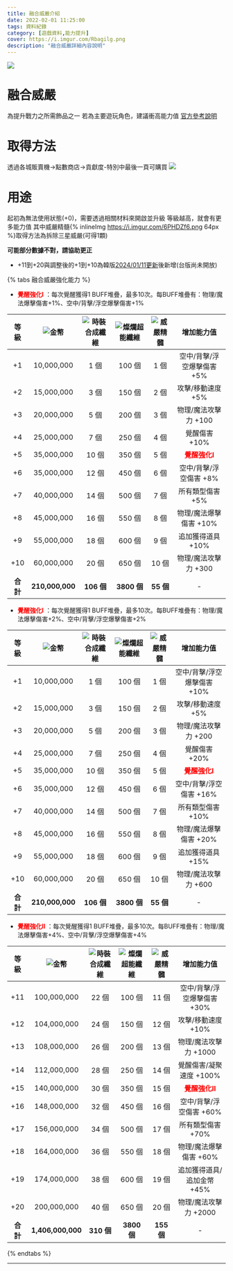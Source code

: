 ```yaml
---
title: 融合威嚴介紹
date: 2022-02-01 11:25:00
tags: 資料紀錄
category: [遊戲資料,能力提升]
cover: https://i.imgur.com/Rbagilg.png
description: "融合威嚴詳細內容說明"
---
```

![](https://i.imgur.com/Rbagilg.png)
# 融合威嚴
為提升戰力之所需飾品之一
若為主要遊玩角色，建議衝高能力值
[官方參考說明](https://landing.mangot5.com/template/closers/event/200617_corps_fashion/index.html)
# 取得方法
透過各城販賣機->點數商店->貢獻度-特別中最後一頁可購買
![](https://i.imgur.com/2zotDdg.png)
# 用途
起初為無法使用狀態(+0)，需要透過相關材料來開啟並升級
等級越高，就會有更多能力值
其中威嚴精髓{% inlineImg https://i.imgur.com/6PHDZf6.png 64px %}取得方法為拆除三星威嚴(可得1顆)

**可能部分數據不對，請協助更正**

- +11到+20與調整後的+1到+10為韓版[2024/01/11更新](https://closers.nexon.com/News/Notice/View?n4ArticleSN=143195)後新增(台版尚未開放)

{% tabs 融合威嚴強化能力 %}
<!-- tab +1到+10-->

- **<font color=#ff0000>覺醒強化I</font>** ：每次覺醒獲得1 BUFF堆疊，最多10次。每BUFF堆疊有：物理/魔法爆擊傷害+1%、空中/背擊/浮空爆擊傷害+1%

|等級|![金幣](https://i.imgur.com/bRFx7v6.png)|![時裝合成纖維](https://i.imgur.com/3MjLN14.png)|![燦爛超能纖維](https://i.imgur.com/UmkzgVE.png)|![威嚴精髓](https://i.imgur.com/6PHDZf6.png)|增加能力值|
|:-:|:-:|:-:|:-:|:-:|:-:|
|+1 |10,000,000|1 個|100 個|1 個|空中/背擊/浮空爆擊傷害 +5%|
|+2 |15,000,000|3 個|150 個|2 個|攻擊/移動速度 +5%|
|+3 |20,000,000|5 個|200 個|3 個|物理/魔法攻擊力 +100|
|+4 |25,000,000|7 個|250 個|4 個|覺醒傷害 +10%|
|+5 |35,000,000|10 個|350 個|5 個|**<font color=#ff0000>覺醒強化I</font>**|
|+6 |35,000,000|12 個|450 個|6 個|空中/背擊/浮空傷害 +8%|
|+7 |40,000,000|14 個|500 個|7 個|所有類型傷害 +5%|
|+8 |45,000,000|16 個|550 個|8 個|物理/魔法爆擊傷害 +10%|
|+9 |55,000,000|18 個|600 個|9 個|追加獲得道具 +10%|
|+10|60,000,000|20 個|650 個|10 個|物理/魔法攻擊力 +300|
|**合計**|**210,000,000**|**106 個**|**3800 個**|**55 個**|-|
<!-- endtab -->
<!-- tab +1到+10(調整後)-->

- **<font color=#ff0000>覺醒強化I</font>** ：每次覺醒獲得1 BUFF堆疊，最多10次。每BUFF堆疊有：物理/魔法爆擊傷害+2%、空中/背擊/浮空爆擊傷害+2%

|等級|![金幣](https://i.imgur.com/bRFx7v6.png)|![時裝合成纖維](https://i.imgur.com/3MjLN14.png)|![燦爛超能纖維](https://i.imgur.com/UmkzgVE.png)|![威嚴精髓](https://i.imgur.com/6PHDZf6.png)|增加能力值|
|:-:|:-:|:-:|:-:|:-:|:-:|
|+1 |10,000,000|1 個|100 個|1 個|空中/背擊/浮空爆擊傷害 +10%|
|+2 |15,000,000|3 個|150 個|2 個|攻擊/移動速度 +5%|
|+3 |20,000,000|5 個|200 個|3 個|物理/魔法攻擊力 +200|
|+4 |25,000,000|7 個|250 個|4 個|覺醒傷害 +20%|
|+5 |35,000,000|10 個|350 個|5 個|**<font color=#ff0000>覺醒強化I</font>**|
|+6 |35,000,000|12 個|450 個|6 個|空中/背擊/浮空傷害 +16%|
|+7 |40,000,000|14 個|500 個|7 個|所有類型傷害 +10%|
|+8 |45,000,000|16 個|550 個|8 個|物理/魔法爆擊傷害 +20%|
|+9 |55,000,000|18 個|600 個|9 個|追加獲得道具 +15%|
|+10|60,000,000|20 個|650 個|10 個|物理/魔法攻擊力 +600|
|**合計**|**210,000,000**|**106 個**|**3800 個**|**55 個**|-|
<!-- endtab -->
<!-- tab +11到+20-->

- **<font color=#ff0000>覺醒強化II</font>** ：每次覺醒獲得1 BUFF堆疊，最多10次。每BUFF堆疊有：物理/魔法爆擊傷害+4%、空中/背擊/浮空爆擊傷害+4%

|等級|![金幣](https://i.imgur.com/bRFx7v6.png)|![時裝合成纖維](https://i.imgur.com/3MjLN14.png)|![燦爛超能纖維](https://i.imgur.com/UmkzgVE.png)|![威嚴精髓](https://i.imgur.com/6PHDZf6.png)|增加能力值|
|:-:|:-:|:-:|:-:|:-:|:-:|
|+11|100,000,000|22 個|100 個|11 個|空中/背擊/浮空爆擊傷害 +30%|
|+12|104,000,000|24 個|150 個|12 個|攻擊/移動速度 +10%|
|+13|108,000,000|26 個|200 個|13 個|物理/魔法攻擊力 +1000|
|+14|112,000,000|28 個|250 個|14 個|覺醒傷害/凝聚速度 +100%|
|+15|140,000,000|30 個|350 個|15 個|**<font color=#ff0000>覺醒強化II</font>**|
|+16|148,000,000|32 個|450 個|16 個|空中/背擊/浮空傷害 +60%|
|+17|156,000,000|34 個|500 個|17 個|所有類型傷害 +70%|
|+18|164,000,000|36 個|550 個|18 個|物理/魔法爆擊傷害 +60%|
|+19|174,000,000|38 個|600 個|19 個|追加獲得道具/追加金幣 +45%|
|+20|200,000,000|40 個|650 個|20 個|物理/魔法攻擊力 +2000|
|**合計**|**1,406,000,000**|**310 個**|**3800 個**|**155 個**|-|
<!-- endtab -->

{% endtabs %}

---